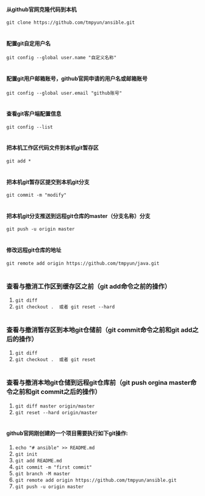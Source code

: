
#### 从github官网克隆代码到本机
`git clone https://github.com/tmpyun/ansible.git`
<br></br>

#### 配置git自定用户名
`git config --global user.name "自定义名称"`
<br></br>

#### 配置git用户邮箱账号，github官网申请的用户名或邮箱账号
`git config --global user.email "github账号"`
<br></br>

#### 查看git客户端配置信息
`git config --list`
<br></br>

#### 把本机工作区代码文件到本机git暂存区
`git add * `
<br></br>

#### 把本机git暂存区提交到本机git分支
`git commit -m "modify"`
<br></br>

#### 把本机git分支推送到远程git仓库的master（分支名称）分支
`git push -u origin master`
<br></br>

#### 修改远程git仓库的地址
`git remote add origin https://github.com/tmpyun/java.git`
<br></br>

### 查看与撤消工作区到缓存区之前（git add命令之前的操作）
1. `git diff`
2. `git checkout .  或者 git reset --hard`
<br></br>

### 查看与撤消暂存区到本地git仓储前（git commit命令之前和git add之后的操作）
1. `git diff`
2. `git checkout .  或者 git reset`
<br></br>

### 查看与撤消本地git仓储到远程git仓库前（git push orgina master命令之前和git commit之后的操作）
1. `git diff master origin/master`
2. `git reset --hard origin/master`
<br></br>

#### github官网刚创建的一个项目需要执行如下git操作:
1. `echo "# ansible" >> README.md`
2. `git init`
3. `git add README.md`
4. `git commit -m "first commit"`
5. `git branch -M master`
6. `git remote add origin https://github.com/tmpyun/ansible.git`
7. `git push -u origin master`

